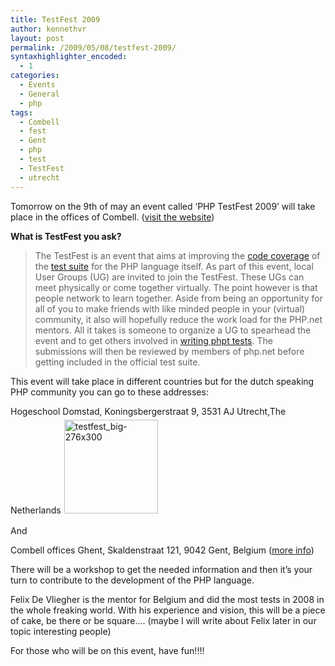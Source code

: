 ```yaml
---
title: TestFest 2009
author: kennethvr
layout: post
permalink: /2009/05/08/testfest-2009/
syntaxhighlighter_encoded:
  - 1
categories:
  - Events
  - General
  - php
tags:
  - Combell
  - fest
  - Gent
  - php
  - test
  - TestFest
  - utrecht
---
```

Tomorrow on the 9th of may an event called &#8216;PHP TestFest 2009&#8217; will take place in the offices of Combell. (<a href="http://qa.php.net/testfest.php" target="_blank">visit the website</a>)

**What is TestFest you ask?**

> The TestFest is an event that aims at improving the [code coverage][1] of the [test suite][2] for the PHP language itself. As part of this event, local User Groups (UG) are invited to join the TestFest. These UGs can meet physically or come together virtually. The point however is that people network to learn together. Aside from being an opportunity for all of you to make friends with like minded people in your (virtual) community, it also will hopefully reduce the work load for the PHP.net mentors. All it takes is someone to organize a UG to spearhead the event and to get others involved in [writing phpt tests][3]. The submissions will then be reviewed by members of php.net before getting included in the official test suite.

This event will take place in different countries but for the dutch speaking PHP community you can go to these addresses:

Hogeschool Domstad, Koningsbergerstraat 9, 3531 AJ Utrecht,The Netherlands<img class="size-thumbnail wp-image-764 alignright" style="margin: 5px;" title="testfest_big-276x300" src="http://www.devexp.eu/wp-content/uploads/2009/05/testfest_big-276x300-150x150.png" alt="testfest_big-276x300" width="150" height="150" />

And

Combell offices Ghent, Skaldenstraat 121, 9042 Gent, Belgium (<a href="http://upcoming.yahoo.com/event/2472669/" target="_blank">more info</a>)

There will be a workshop to get the needed information and then it&#8217;s your turn to contribute to the development of the PHP language.

Felix De Vliegher is the mentor for Belgium and did the most tests in 2008 in the whole freaking world. With his experience and vision, this will be a piece of cake, be there or be square&#8230;. (maybe I will write about Felix later in our topic interesting people)

For those who will be on this event, have fun!!!!

 [1]: http://gcov.php.net/
 [2]: http://qa.php.net/running-tests.php
 [3]: http://qa.php.net/write-test.php